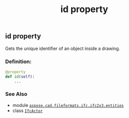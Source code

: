 ﻿---
title: id property
second_title: Aspose.CAD for Python via .NET API References
description: 
type: docs
weight: 70
url: /python-net/aspose.cad.fileformats.ifc.ifc2x3.entities/ifcactor/id/
is_root: false
---

## id property


Gets the unique identifier of an object inside a drawing.
### Definition:
```python
@property
def id(self):
    ...
```

### See Also
* module [`aspose.cad.fileformats.ifc.ifc2x3.entities`](../../)
* class [`IfcActor`](/cad/python-net/aspose.cad.fileformats.ifc.ifc2x3.entities/ifcactor)
